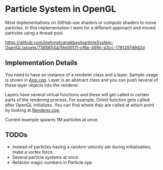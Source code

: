 # Particle System in OpenGL

Most implementations on GitHub use shaders or compute shaders to move particles. In this implementation I went for a different approach and moved particles using a thread pool.

https://github.com/mehmetcanakbay/particleSystem-OpenGL/assets/73856544/5fe06511-cf6e-499c-a3cc-1781297d9d2d

## Implementation Details

You need to have an instance of a renderer class and a layer. Sample usage is shown in [App.cpp](https://github.com/mehmetcanakbay/particleSystem-OpenGL/blob/main/particleSystem/src/App.cpp#L5C1-L26C2). Layer is an abstract class and you can push several of these layer objects into the renderer.

Layers have several virtual functions and these will get called in certain parts of the rendering process. For example, OnInit function gets called after OpenGL initializes. You can find where they are called at which point by looking at [Renderer.cpp](https://github.com/mehmetcanakbay/particleSystem-OpenGL/blob/main/particleSystem/src/Core/Private/Renderer.cpp)

Current example spawns 1M particles at once. 

## TODOs

- Instead of particles having a random velocity set during initialization, make a vortex force.
- Several particle systems at once.  
- Refactor magic numbers in Particle.cpp
